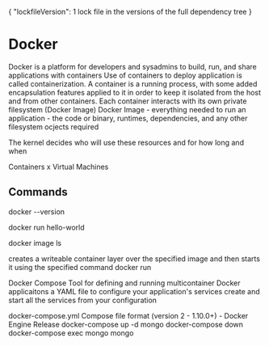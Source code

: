 {
"lockfileVersion": 1
lock file in the versions of the full dependency tree
}

# Docker

Docker is a platform for developers and sysadmins to build, run, and share applications with containers
Use of containers to deploy application is called containerization.
A container is a running process, with some added encapsulation features applied to it in order to keep it isolated from the host and from other containers.
Each container interacts with its own private filesystem (Docker Image)
Docker Image - everything needed to run an application - the code or binary, runtimes, dependencies, and any other filesystem ocjects required

The kernel decides who will use these resources and for how long and when

Containers x Virtual Machines

## Commands

docker --version

docker run hello-world

docker image ls

creates a writeable container layer over the specified image and then starts it using the specified command
docker run

Docker Compose
Tool for defining and running multicontainer Docker applicaitons
a YAML file to configure your application's services
create and start all the services from your configuration

docker-compose.yml
Compose file format (version 2 - 1.10.0+) - Docker Engine Release
docker-compose up -d mongo
docker-compose down
docker-compose exec mongo mongo
